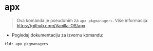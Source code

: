# apx

> Ova komanda je pseudonim za `apx pkgmanagers`.
> Više informacija: <https://github.com/Vanilla-OS/apx>.

- Pogledaj dokumentaciju za izvornu komandu:

`tldr apx pkgmanagers`
